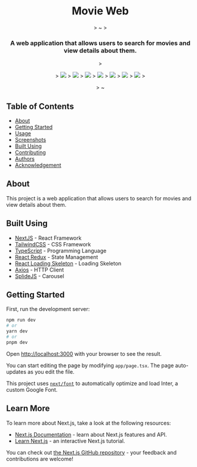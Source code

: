 <div align="center">
  <h1 align="center">
    Movie Web   
    </h1>
> ~
> <h3 align="center">A web application that allows users to search for movies and view details about them.</h3>
> <p align="center">
>   <img src="https://img.shields.io/badge/NextJS-black?style=for-the-badge&logo=next.js&logoColor=white" />
>   <img src="https://img.shields.io/badge/TailwindCSS-38B2AC?style=for-the-badge&logo=tailwind-css&logoColor=white" />
>   <img src="https://img.shields.io/badge/TypeScript-007ACC?style=for-the-badge&logo=typescript&logoColor=white" />
>   <img src="https://img.shields.io/badge/React_Redux-764ABC?style=for-the-badge&logo=redux&logoColor=white" />
>   <img src="https://img.shields.io/badge/React_Loading_Skeleton-00BFFF?style=for-the-badge&logo=react&logoColor=white" />
>   <img src="https://img.shields.io/badge/Axios-00BFFF?style=for-the-badge&logo=axios&logoColor=white" />
>   <img src="https://img.shields.io/badge/SplideJS-00BFFF?style=for-the-badge&logo=splide.js&logoColor=white" />
> </p>
> ~
</div>

## Table of Contents

- [About](#about)
- [Getting Started](#getting_started)
- [Usage](#usage)
- [Screenshots](#screenshots)
- [Built Using](#built_using)
- [Contributing](../CONTRIBUTING.md)
- [Authors](#authors)
- [Acknowledgement](#acknowledgement)

## About <a name = "about"></a>

This project is a web application that allows users to search for movies and view details about them.

## Built Using <a name = "built_using"></a>

- [NextJS](https://nextjs.org/) - React Framework
- [TailwindCSS](https://tailwindcss.com/) - CSS Framework
- [TypeScript](https://www.typescriptlang.org/) - Programming Language
- [React Redux](https://react-redux.js.org/) - State Management
- [React Loading Skeleton](https://www.npmjs.com/package/react-loading-skeleton) - Loading Skeleton
- [Axios](https://axios-http.com/) - HTTP Client
- [SplideJS](https://splidejs.com/) - Carousel

## Getting Started <a name = "getting_started"></a>

First, run the development server:

```bash
npm run dev
# or
yarn dev
# or
pnpm dev
```

Open [http://localhost:3000](http://localhost:3000) with your browser to see the result.

You can start editing the page by modifying `app/page.tsx`. The page auto-updates as you edit the file.

This project uses [`next/font`](https://nextjs.org/docs/basic-features/font-optimization) to automatically optimize and load Inter, a custom Google Font.

## Learn More

To learn more about Next.js, take a look at the following resources:

- [Next.js Documentation](https://nextjs.org/docs) - learn about Next.js features and API.
- [Learn Next.js](https://nextjs.org/learn) - an interactive Next.js tutorial.

You can check out [the Next.js GitHub repository](https://github.com/vercel/next.js/) - your feedback and contributions are welcome!

